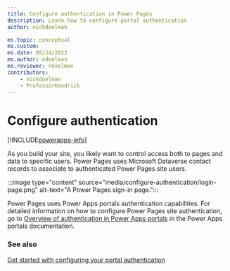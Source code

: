 ```yaml
---
title: Configure authentication in Power Pages
description: Learn how to configure portal authentication
author: nickdoelman

ms.topic: conceptual
ms.custom: 
ms.date: 05/24/2022
ms.author: ndoelman
ms.reviewer: ndoelman
contributors:
    - nickdoelman
    - ProfessorKendrick
---
```


# Configure authentication

[!INCLUDE[powerapps-info](../includes/cc-powerapps-info.md)]

As you build your site, you likely want to control access both to pages and data to specific users. Power Pages uses Microsoft Dataverse contact records to associate to authenticated Power Pages site users.

:::image type="content" source="media/configure-authentication/login-page.png" alt-text="A Power Pages sign-in page.":::

Power Pages uses Power Apps portals authentication capabilities. For detailed information on how to configure Power Pages site authentication, go to [Overview of authentication in Power Apps portals](/powerapps/maker/portals/configure/configure-portal-authentication) in the Power Apps portals documentation.

### See also

[Get started with configuring your portal authentication](/power-apps/maker/portals/configure/use-simplified-authentication-configuration)
